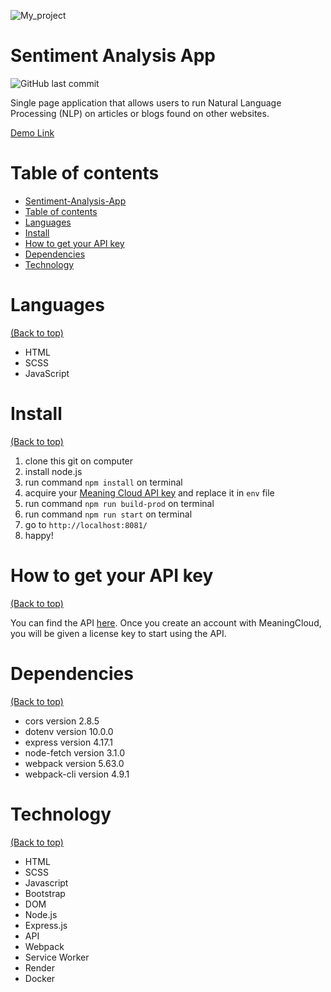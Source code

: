 <!-- Add banner here -->

![My_project](docs/preview5.png)

# Sentiment Analysis App

<!-- Describe your project in brief -->

![GitHub last commit](https://img.shields.io/github/last-commit/thasup/sentiment-analysis-app)

Single page application that allows users to run Natural Language Processing (NLP) on articles or blogs found on other websites.

[Demo Link](https://thasup-sentiment-analysis.onrender.com)

# Table of contents

- [Sentiment-Analysis-App](#sentiment-analysis-app)
- [Table of contents](#table-of-contents)
- [Languages](#languages)
- [Install](#install)
- [How to get your API key](#how-to-get-your-api-key)
- [Dependencies](#dependencies)
- [Technology](#technology)

# Languages

[(Back to top)](#table-of-contents)

- HTML
- SCSS
- JavaScript

# Install

[(Back to top)](#table-of-contents)

1. clone this git on computer
2. install node.js
3. run command `npm install` on terminal
4. acquire your [Meaning Cloud API key](https://www.meaningcloud.com/developer/sentiment-analysis) and replace it in `env` file
5. run command `npm run build-prod` on terminal
6. run command `npm run start` on terminal
7. go to `http://localhost:8081/`
8. happy!

# How to get your API key

[(Back to top)](#table-of-contents)

You can find the API [here](https://www.meaningcloud.com/developer/sentiment-analysis). Once you create an account with MeaningCloud, you will be given a license key to start using the API.

# Dependencies

[(Back to top)](#table-of-contents)

- cors version 2.8.5
- dotenv version 10.0.0
- express version 4.17.1
- node-fetch version 3.1.0
- webpack version 5.63.0
- webpack-cli version 4.9.1

# Technology

[(Back to top)](#table-of-contents)

- HTML
- SCSS
- Javascript
- Bootstrap
- DOM
- Node.js
- Express.js
- API
- Webpack
- Service Worker
- Render
- Docker
